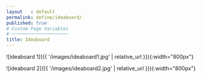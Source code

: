 ```yaml
---
layout   : default
permalink: define/ideaboard/
published: true
# Custom Page Variables
# ─────────────────────
title: Ideaboard
---
```


![ideaboard 1]({{ '/images/ideaboard1.jpg' | relative_url }}){:width="800px"}

![ideaboard 2]({{ '/images/ideaboard2.jpg' | relative_url }}){:width="800px"}